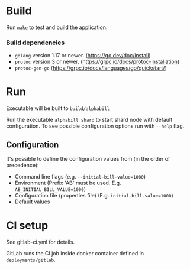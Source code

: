 # Build

Run `make` to test and build the application.

### Build dependencies

* `golang` version 1.17 or newer. (https://go.dev/doc/install)
* `protoc` version 3 or newer. (https://grpc.io/docs/protoc-installation)
* `protoc-gen-go` (https://grpc.io/docs/languages/go/quickstart/)

# Run

Executable will be built to `build/alphabill`

Run the executable `alphabill shard` to start shard node with default configuration. To see possible configuration options run with `--help` flag.

## Configuration

It's possible to define the configuration values from (in the order of precedence):
* Command line flags (e.g. `--initial-bill-value=1000`)
* Environment (Prefix 'AB' must be used. E.g. `AB_INITIAL_BILL_VALUE=1000`)
* Configuration file (properties file) (E.g. `initial-bill-value=1000`)
* Default values

# CI setup

See gitlab-ci.yml for details.

GitLab runs the CI job inside docker container defined in `deployments/gitlab`.
